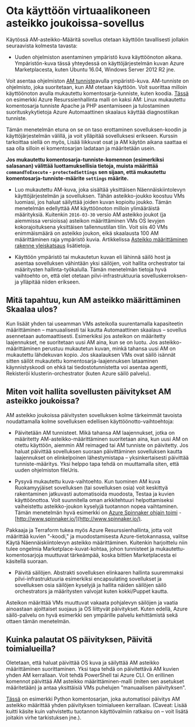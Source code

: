 <properties
    pageTitle="Ota käyttöön virtuaalikoneen asteikko joukoissa-sovellus | Microsoft Azure"
    description="Ota käyttöön virtuaalikoneen asteikko joukoissa-sovellus"
    services="virtual-machine-scale-sets"
    documentationCenter=""
    authors="gbowerman"
    manager="timlt"
    editor=""
    tags="azure-resource-manager"/>

<tags
    ms.service="virtual-machine-scale-sets"
    ms.workload="na"
    ms.tgt_pltfrm="na"
    ms.devlang="na"
    ms.topic="article"
    ms.date="08/26/2016"
    ms.author="guybo"/>

# <a name="deploy-an-app-on-virtual-machine-scale-sets"></a>Ota käyttöön virtuaalikoneen asteikko joukoissa-sovellus

Käytössä AM-asteikko-Määritä sovellus otetaan käyttöön tavallisesti jollakin seuraavista kolmesta tavasta:

- Uuden ohjelmiston asentaminen ympäristö kuva käyttöönoton aikana. Ympäristön-kuva tässä yhteydessä on käyttöjärjestelmän kuvan Azure Marketplacesta, kuten Ubuntu 16.04, Windows Server 2012 R2 jne.

Voit asentaa ohjelmiston [AM tunniste](../virtual-machines/virtual-machines-windows-extensions-features.md)avulla ympäristö-kuva. AM-tunniste on ohjelmisto, joka suoritetaan, kun AM otetaan käyttöön. Voit suorittaa milloin käyttöönoton avulla mukautettu komentosarja-tunniste, kuten koodia. [Tässä](https://github.com/Azure/azure-quickstart-templates/tree/master/201-vmss-lapstack-autoscale) on esimerkki Azure Resurssienhallinta malli on kaksi AM: Linux mukautettu komentosarja tunniste Apache ja PHP asentamiseen ja tulostaminen suorituskykytietoja Azure Automaattinen skaalaus käyttää diagnostiikan tunniste.

Tämän menetelmän etuna on se on taso erottaminen sovelluksen-koodin ja käyttöjärjestelmän välillä, ja voit ylläpitää sovelluksesi erikseen. Kurssin tarkoittaa siellä on myös, Lisää liikkuvat osat ja AM käytön aikana saattaa ei saa olla silloin ei komentosarjan ladataan ja määritetään usein.

**Jos mukautettu komentosarja-tunniste-komennon (esimerkiksi salasanan) välittää luottamuksellisia tietoja, muista määrittää `commandToExecute` - `protectedSettings` sen sijaan, että mukautettu komentosarja-tunniste-määrite `settings` määrite.**

- Luo mukautettu AM-kuva, joka sisältää yksittäisen Näennäiskiintolevyn käyttöjärjestelmän ja sovelluksen. Tähän asteikko-joukko koostuu VMs luomiasi, jos haluat säilyttää joiden kuvan kopioitu joukko. Tämän menetelmän edellyttää AM käyttöönoton milloin ylimääräistä määrityksiä. Kuitenkin `2016-03-30` versio AM asteikko joukot (ja aiemmissa versioissa) asteikon määrittäminen VMs OS levyjen kokorajoituksena yksittäisen tallennustilan tilin. Voit siis 40 VMs enimmäismäärä on asteikko joukon, eikä skaalausta 100 AM määrittäminen raja ympäristö kuvia. Artikkelissa [Asteikko määrittäminen rakenne yleiskatsaus](./virtual-machine-scale-sets-design-overview.md) lisätietoja.

- Käyttöön ympäristö tai mukautetun kuvan eli lähinnä säilö host ja asentaa sovelluksen vähintään yksi säilöjen, voit hallita orchestrator tai määritysten hallinta-työkalulla. Tämän menetelmän tietoja hyvä vaihtoehto on, että olet otetaan pilvi-infrastruktuuria sovelluskerroksen- ja ylläpitää niiden erikseen.

## <a name="what-happens-when-a-vm-scale-set-scales-out"></a>Mitä tapahtuu, kun AM asteikko määrittäminen Skaalaa ulos?

Kun lisäät yhden tai useamman VMs asteikolla suurentamalla kapasiteetin määrittäminen – manuaalisesti tai kautta Automaattinen skaalaus – sovellus asennetaan automaattisesti. Esimerkiksi jos asteikon on määritetty laajennukset, ne suoritetaan uusi AM aina, kun se on luotu. Jos asteikko-määrittäminen perustuu mukautetun kuvan, minkä tahansa uusi AM on mukautettu lähdekuvan kopio. Jos skaalauksen VMs ovat säilö isännät sitten säilöt mukautettu komentosarja-laajennuksen lataaminen käynnistyskoodi on ehkä tai tiedostotunnistetta voi asentaa agentti, Rekisteröi klusterin-orchestrator (kuten Azure säilö palvelu).

## <a name="how-do-you-manage-application-updates-in-vm-scale-sets"></a>Miten voit hallita sovellusten päivitykset AM asteikko joukoissa?

AM asteikko joukoissa päivitysten sovelluksen kolme tärkeimmät tavoista noudattamalla kolme sovelluksen edellisen käyttöönotto-vaihtoehtoja:

* Päivitetään AM tunnisteet. Mikä tahansa AM laajennukset, jotka on määritetty AM-asteikko-määrittäminen suoritetaan aina, kun uusi AM on otettu käyttöön, aiemmin AM reimaged tai AM tunniste on päivitetty. Jos haluat päivittää sovelluksen suoraan päivittäminen sovelluksen kautta laajennukset on elinkelpoinen lähestymistapa – yksinkertaisesti päivittää tunniste-määritys. Yksi helppo tapa tehdä on muuttamalla siten, että uuden ohjelmiston fileUris.

* Pysyvä mukautettu kuva-vaihtoehto. Kun tuominen AM kuva Ruokamyyjäiset sovelluksen (tai sovelluksen osia) voit keskittyä rakentaminen jatkuvasti automatisoida muodosta, Testaa ja kuvien käyttöönottoa. Voit suunnitella oman arkkitehtuuri helpottamiseksi vaiheistettu asteikko-joukon kyselyjä tuotannon nopea vaihtaminen. Tämän menetelmän hyvä esimerkki on [Azure Spinnaker ohjain toimi](https://github.com/spinnaker/deck/tree/master/app/scripts/modules/azure) - [http://www.spinnaker.io/](http://www.spinnaker.io/).

Pakkaaja ja Terraform tukea myös Azure Resurssienhallinta, jotta voit määrittää kuvien "-koodi," ja muodostamisesta Azure-tietokannassa, valitse Käytä Näennäiskiintolevyn asteikko määrittäminen. Kuitenkin harjoittelu niin tulee ongelmia Marketplace-kuvat-kohtaa, johon tunnisteet ja mukautettu-komentosarjoja muuttuvat tärkeämpää, koska bittien Marketplacesta ei käsitellä suoraan.

* Päivitä säilöjen. Abstrakti sovelluksen elinkaaren hallinta suuremmaksi pilvi-infrastruktuuria esimerkiksi encapsulating sovellukset ja sovelluksen osia säilöjen kyselyjä ja hallita näiden säilöjen säilö orchestrators ja määritysten valvojat kuten kokki/Puppet kautta.

Asteikon määrittää VMs muuttuvat vakaata pohjalevyn säilöjen ja vaatia ainoastaan ajoittaiset suojaus ja OS liittyvät päivitykset. Kuten edellä, Azure säilö-palvelu on hyvä esimerkki sen ympärille palvelu kehittämistä sekä ottaen tämän menetelmän.

## <a name="how-do-you-roll-out-an-os-update-across-update-domains"></a>Kuinka palautat OS päivityksen, Päivitä toimialueilla?

Oletetaan, että haluat päivittää OS kuva ja säilyttää AM asteikko määrittäminen suorittaminen. Yksi tapa tehdä on päivitettävä AM kuvien yhden AM kerrallaan. Voit tehdä PowerShell tai Azure CLI. On erillinen komennot päivittää AM asteikko määrittäminen-malli (miten sen asetukset määritetään) ja antaa yksittäisiä VMs puhelujen "manuaalisen päivityksen".

[Tässä](https://github.com/gbowerman/vmsstools) on esimerkki Python komentosarjan, joka automatisoi päivitys AM asteikko määrittää yhden päivityksen toimialueen kerrallaan. (Caveat: Lisää kuitti käsite kuin vahvistettu tuotannon käyttövalmiin ratkaisu on – voit lisätä joitakin virhe tarkistuksen jne.).
